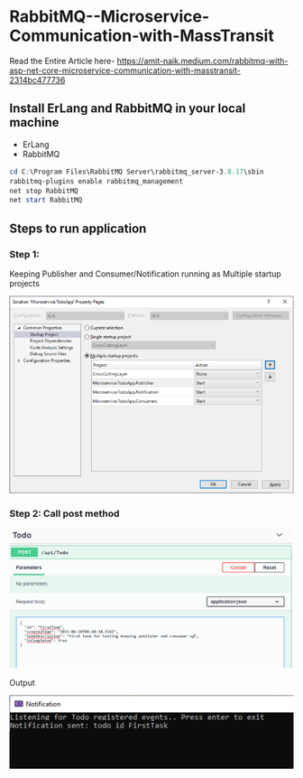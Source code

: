 # RabbitMQ--Microservice-Communication-with-MassTransit

Read the Entire Article here- https://amit-naik.medium.com/rabbitmq-with-asp-net-core-microservice-communication-with-masstransit-2314bc477736

## Install ErLang and RabbitMQ in your local machine

* ErLang
* RabbitMQ

```ps1
cd C:\Program Files\RabbitMQ Server\rabbitmq_server-3.8.17\sbin
rabbitmq-plugins enable rabbitmq_management
net stop RabbitMQ
net start RabbitMQ
```

## Steps to run application

### Step 1:

Keeping Publisher and Consumer/Notification running as Multiple startup projects

![project](./docs/img/MulitpleProject.png)

### Step 2: Call post method

![step2](./docs/img/Step2.png)

Output

![step3](./docs/img/Step3.png)
